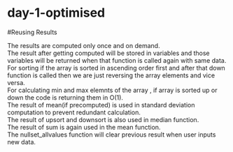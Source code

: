 # day-1-optimised

#Reusing Results

The results are computed only once and on demand.<br/>
The result after getting computed will be stored in variables and those variables will be returned when that function is called again with same data.<br/>
For sorting if the array is sorted in ascending order first and after that down function is called then we are just reversing the array elements and vice versa.<br/>
For calculating min and max elemnts of the array , if array is sorted up or down the code is returning them in O(1).<br/>
The result of mean(if precomputed) is used in standard deviation computation to prevent redundant calculation.<br/>
The result of upsort and downsort is also used in median function.<br/>
The result of sum is again used in the mean function.<br/>
The nullset_allvalues function will clear previous result when user inputs new data.<br/>
